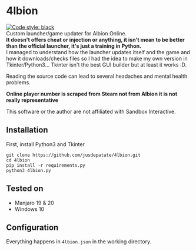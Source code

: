 # 4lbion
<a href="https://github.com/psf/black"><img alt="Code style: black" src="https://img.shields.io/badge/code%20style-black-000000.svg"></a>
<br>Custom launcher/game updater for Albion Online.
<br>**It doesn't offers cheat or injection or anything, it isn't mean to be better than the official launcher, it's just a training in Python.**
<br>I managed to understand how the launcher updates itself and the game and how it downloads/checks files so I had the idea to make my own version in Tkinter/Python3... Tkinter isn't the best GUI builder but at least it works :D.

Reading the source code can lead to several headaches and mental health problems.

**Online player number is scraped from Steam not from Albion it is not really representative**

This software or the author are not affiliated with Sandbox Interactive.

## Installation
First, install Python3 and Tkinter
```
git clone https://github.com/jusdepatate/4lbion.git
cd 4lbion
pip install -r requirements.py
python3 4lbion.py
```

## Tested on
- Manjaro 19 & 20
- Windows 10

## Configuration
Everything happens in `4lbion.json` in the working directory.
